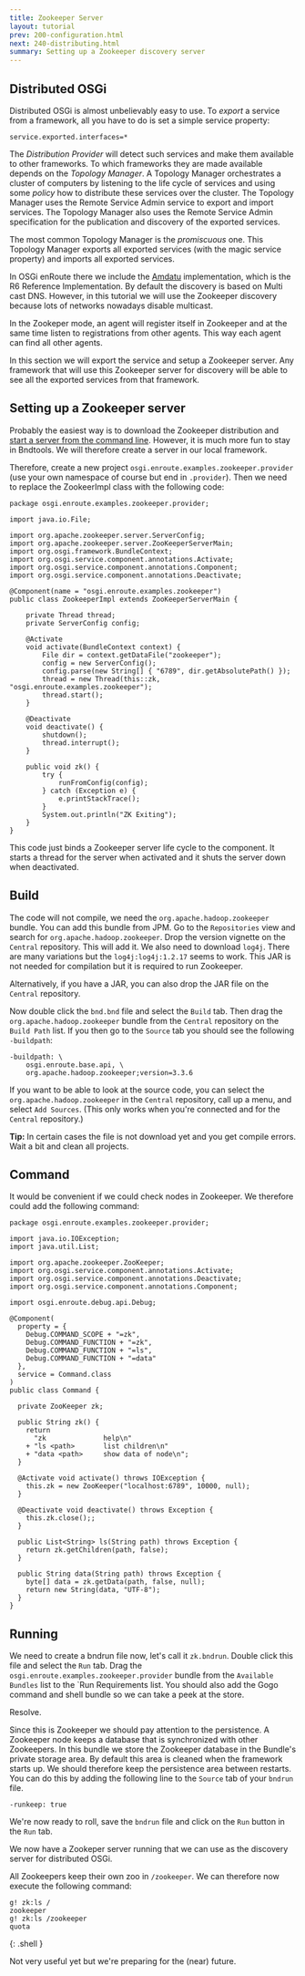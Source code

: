 ```yaml
---
title: Zookeeper Server 
layout: tutorial
prev: 200-configuration.html
next: 240-distributing.html
summary: Setting up a Zookeeper discovery server
---
```

## Distributed OSGi

Distributed OSGi is almost unbelievably easy to use. To _export_ a service from a framework, all you have to do is set a simple service property:

	service.exported.interfaces=*

The _Distribution Provider_ will detect such services and make them available to other frameworks. To which frameworks they are made available depends on the _Topology Manager_. A Topology Manager orchestrates a cluster of computers by listening to the life cycle of services and using some _policy_ how to distribute these services over the cluster. The Topology Manager uses the Remote Service Admin service to export and import services. The Topology Manager also uses the Remote Service Admin specification for the publication and discovery of the exported services.

The most common Topology Manager is the _promiscuous_ one. This Topology Manager exports all exported services (with the magic service property) and imports all exported services.

In OSGi enRoute there we include the [Amdatu][1] implementation, which is the R6 Reference Implementation. By default the discovery is based on Multi cast DNS. However, in this tutorial we will use the Zookeeper discovery because lots of networks nowadays disable multicast.

In the Zookeper mode, an agent will register itself in Zookeeper and at the same time listen to registrations from other agents. This way each agent can find all other agents. 

In this section we will export the service and setup a Zookeeper server. Any framework that will use this Zookeeper server for discovery will be able to see all the exported services from that framework.

## Setting up a Zookeeper server

Probably the easiest way is to download the Zookeeper distribution and [start a server from the command line][2]. However, it is much more fun to stay in Bndtools. We will therefore create a server in our local framework.

Therefore, create a new project `osgi.enroute.examples.zookeeper.provider` (use your own namespace of course but end in `.provider`). Then we need to replace the ZookeerImpl class with the following code:

	package osgi.enroute.examples.zookeeper.provider;
	
	import java.io.File;
	
	import org.apache.zookeeper.server.ServerConfig;
	import org.apache.zookeeper.server.ZooKeeperServerMain;
	import org.osgi.framework.BundleContext;
	import org.osgi.service.component.annotations.Activate;
	import org.osgi.service.component.annotations.Component;
	import org.osgi.service.component.annotations.Deactivate;
	
	@Component(name = "osgi.enroute.examples.zookeeper")
	public class ZookeeperImpl extends ZooKeeperServerMain {
		
		private Thread thread;
		private ServerConfig config;
	
		@Activate
		void activate(BundleContext context) {
			File dir = context.getDataFile("zookeeper");
			config = new ServerConfig();
			config.parse(new String[] { "6789", dir.getAbsolutePath() });
			thread = new Thread(this::zk, "osgi.enroute.examples.zookeeper");
			thread.start();
		}
	
		@Deactivate
		void deactivate() {
			shutdown();
			thread.interrupt();
		}
		
		public void zk() {
			try {
				runFromConfig(config);
			} catch (Exception e) {
				e.printStackTrace();
			}
			System.out.println("ZK Exiting");
		}
	}

This code just binds a Zookeeper server life cycle to the component. It starts a thread for the server when activated and it shuts the server down when deactivated.

## Build

The code will not compile, we need the `org.apache.hadoop.zookeeper` bundle. You can add this bundle from JPM. Go to the `Repositories` view and search for `org.apache.hadoop.zookeeper`. Drop the version vignette on the `Central` repository. This will add it. We also need to download `log4j`. There are many variations but the `log4j:log4j:1.2.17` seems to work. This JAR is not needed for compilation but it is required to run Zookeeper.

Alternatively, if you have a JAR, you can also drop the JAR file on the `Central` repository.

Now double click the `bnd.bnd` file and select the `Build` tab. Then drag the `org.apache.hadoop.zookeeper` bundle from the `Central` repository on the `Build Path` list. If you then go to the `Source` tab you should see the following `-buildpath`:

	-buildpath: \
		osgi.enroute.base.api, \
		org.apache.hadoop.zookeeper;version=3.3.6
		
		
If you want to be able to look at the source code, you can select the `org.apache.hadoop.zookeeper` in the `Central` repository, call up a menu, and select `Add Sources`. (This only works when you're connected and for the `Central` repository.)

**Tip:** In certain cases the file is not download yet and you get compile errors. Wait a bit and clean all projects. 

## Command

It would be convenient if we could check nodes in Zookeeper. We therefore could add the following command:

	package osgi.enroute.examples.zookeeper.provider;
	
	import java.io.IOException;
	import java.util.List;
	
	import org.apache.zookeeper.ZooKeeper;
	import org.osgi.service.component.annotations.Activate;
	import org.osgi.service.component.annotations.Deactivate;
	import org.osgi.service.component.annotations.Component;
	
	import osgi.enroute.debug.api.Debug;
	
	@Component(
	  property = { 
	    Debug.COMMAND_SCOPE + "=zk",  
	    Debug.COMMAND_FUNCTION + "=zk", 
	    Debug.COMMAND_FUNCTION + "=ls",
	    Debug.COMMAND_FUNCTION + "=data" 
	  }, 
	  service = Command.class
	)
	public class Command {
	
	  private ZooKeeper zk;
	
	  public String zk() {
	    return
	      "zk              help\n"
	    + "ls <path>       list children\n"
	    + "data <path>     show data of node\n";
	  }
	
	  @Activate void activate() throws IOException {
	    this.zk = new ZooKeeper("localhost:6789", 10000, null);
	  }
			
	  @Deactivate void deactivate() throws Exception {
	    this.zk.close();;
	  }
		
	  public List<String> ls(String path) throws Exception {
	    return zk.getChildren(path, false);
	  }
	
	  public String data(String path) throws Exception {
	    byte[] data = zk.getData(path, false, null);
	    return new String(data, "UTF-8");
	  }
	}

## Running

We need to create a bndrun file now, let's call it `zk.bndrun`. Double click this file and select the `Run` tab. Drag the `osgi.enroute.examples.zookeeper.provider` bundle from the `Available Bundles` list to the `Run Requirements list. You should also add the Gogo command and shell bundle so we can take a peek at the store. 

Resolve.

Since this is Zookeeper we should pay attention to the persistence. A Zookeeper node keeps a database that is synchronized with other Zookeepers. In this bundle we store the Zookeeper database in the Bundle's private storage area. By default this area is cleaned when the framework starts up. We should therefore keep the persistence area between restarts. You can do this by adding the following line to the `Source` tab of your `bndrun` file.

	-runkeep: true

We're now ready to roll, save the `bndrun` file and click on the `Run` button in the `Run` tab.

We now have a Zookeper server running that we can use as the discovery server for distributed OSGi.


All Zookeepers keep their own zoo in `/zookeeper`. We can therefore now execute the following command:

	g! zk:ls /
	zookeeper
	g! zk:ls /zookeeper
	quota
{: .shell }

Not very useful yet but we're preparing for the (near) future.

[1]: http://www.amdatu.org/
[2]: https://zookeeper.apache.org/doc/r3.3.3/zookeeperStarted.html
